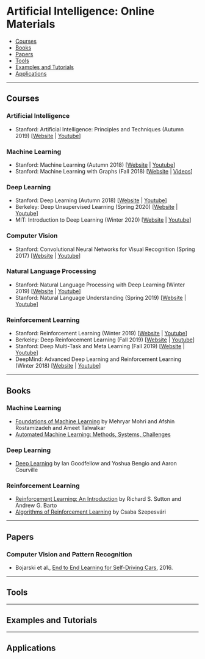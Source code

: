 # Artificial Intelligence: Online Materials

- [Courses](#courses)
- [Books](#books)
- [Papers](#papers)
- [Tools](#tools)
- [Examples and Tutorials](#examples-and-tutorials)
- [Applications](#applications)

---

## Courses


### Artificial Intelligence

- Stanford: Artificial Intelligence: Principles and Techniques (Autumn 2019) [[Website](https://stanford-cs221.github.io/autumn2019/) | [Youtube](https://www.youtube.com/playlist?list=PLoROMvodv4rO1NB9TD4iUZ3qghGEGtqNX)]


### Machine Learning

- Stanford: Machine Learning (Autumn 2018) [[Website](http://cs229.stanford.edu/syllabus-autumn2018.html) | [Youtube](https://www.youtube.com/playlist?list=PLoROMvodv4rMiGQp3WXShtMGgzqpfVfbU)]
- Stanford: Machine Learning with Graphs (Fall 2018) [[Website](http://snap.stanford.edu/class/cs224w-2018/) | [Videos](http://snap.stanford.edu/class/cs224w-videos-2018/)]


### Deep Learning

- Stanford: Deep Learning (Autumn 2018) [[Website](http://cs230.stanford.edu) | [Youtube](https://www.youtube.com/playlist?list=PLoROMvodv4rOABXSygHTsbvUz4G_YQhOb)]
- Berkeley: Deep Unsupervised Learning (Spring 2020) [[Website](https://sites.google.com/view/berkeley-cs294-158-sp20/home) | [Youtube](https://www.youtube.com/playlist?list=PLwRJQ4m4UJjPiJP3691u-qWwPGVKzSlNP)]
- MIT: Introduction to Deep Learning (Winter 2020) [[Website](http://introtodeeplearning.com) | [Youtube](https://www.youtube.com/playlist?list=PLtBw6njQRU-rwp5__7C0oIVt26ZgjG9NI)]


### Computer Vision

- Stanford: Convolutional Neural Networks for Visual Recognition (Spring 2017) [[Website](http://cs231n.stanford.edu/2017/) | [Youtube](https://www.youtube.com/playlist?list=PL3FW7Lu3i5JvHM8ljYj-zLfQRF3EO8sYv)]


### Natural Language Processing

- Stanford: Natural Language Processing with Deep Learning (Winter 2019) [[Website](https://web.stanford.edu/class/archive/cs/cs224n/cs224n.1194/) | [Youtube](https://www.youtube.com/playlist?list=PLoROMvodv4rOhcuXMZkNm7j3fVwBBY42z)]
- Stanford: Natural Language Understanding (Spring 2019) [[Website](http://web.stanford.edu/class/cs224u/2019/) | [Youtube](https://www.youtube.com/playlist?list=PLoROMvodv4rObpMCir6rNNUlFAn56Js20)]


### Reinforcement Learning

- Stanford: Reinforcement Learning (Winter 2019) [[Website](http://web.stanford.edu/class/cs234/CS234Win2019/index.html) | [Youtube](https://www.youtube.com/playlist?list=PLoROMvodv4rOSOPzutgyCTapiGlY2Nd8u)]
- Berkeley: Deep Reinforcement Learning (Fall 2019) [[Website](http://rail.eecs.berkeley.edu/deeprlcourse-fa19/) | [Youtube](https://www.youtube.com/playlist?list=PLkFD6_40KJIwhWJpGazJ9VSj9CFMkb79A)]
- Stanford: Deep Multi-Task and Meta Learning (Fall 2019) [[Website](http://cs330.stanford.edu/fall2019/index.html) | [Youtube](https://www.youtube.com/playlist?list=PLoROMvodv4rMC6zfYmnD7UG3LVvwaITY5)]
- DeepMind: Advanced Deep Learning and Reinforcement Learning (Winter 2018) [[Website](https://github.com/enggen/DeepMind-Advanced-Deep-Learning-and-Reinforcement-Learning) | [Youtube](https://www.youtube.com/playlist?list=PLqYmG7hTraZDNJre23vqCGIVpfZ_K2RZs)]


---

## Books


### Machine Learning

- [Foundations of Machine Learning](https://cs.nyu.edu/~mohri/mlbook/) by Mehryar Mohri and Afshin Rostamizadeh and Ameet Talwalkar
- [Automated Machine Learning: Methods, Systems, Challenges](https://www.automl.org/book/)


### Deep Learning

- [Deep Learning](http://www.deeplearningbook.org) by Ian Goodfellow and Yoshua Bengio and Aaron Courville


### Reinforcement Learning

- [Reinforcement Learning: An Introduction](http://incompleteideas.net/book/the-book.html) by Richard S. Sutton and Andrew G. Barto
- [Algorithms of Reinforcement Learning](https://sites.ualberta.ca/~szepesva/rlbook.html) by Csaba Szepesvári


---

## Papers


### Computer Vision and Pattern Recognition

- Bojarski et al., [End to End Learning for Self-Driving Cars](https://arxiv.org/abs/1604.07316), 2016.


---

## Tools


---

## Examples and Tutorials



---

## Applications


